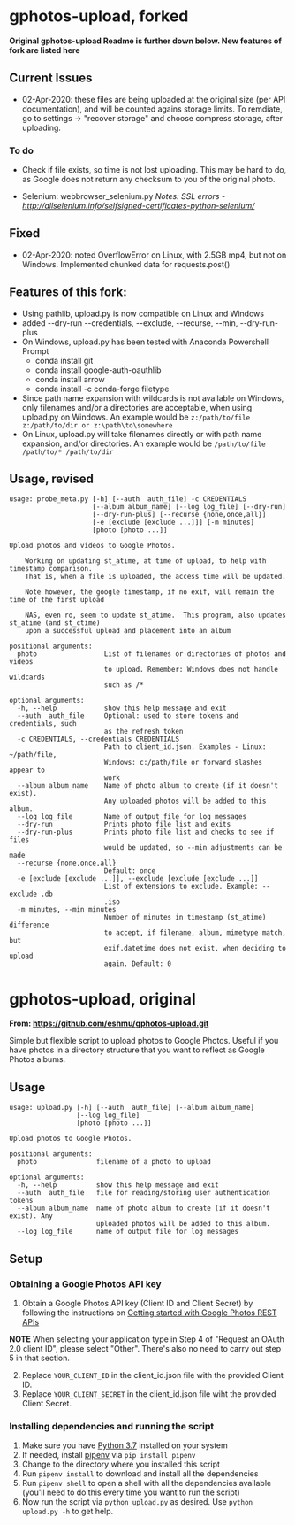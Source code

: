 # gphotos-upload, forked
__Original gphotos-upload Readme is further down below. New features of fork are listed here__

## Current Issues
* 02-Apr-2020: these files are being uploaded at the original size (per API documentation), and
will be counted agains storage limits.  To remdiate, go to settings -> "recover storage" and choose compress storage, after uploading.

### To do

* Check if file exists, so time is not lost uploading. This may be hard to do,
as Google does not return any checksum to you of the original photo.

* Selenium: webbrowser_selenium.py *Notes: SSL errors - http://allselenium.info/selfsigned-certificates-python-selenium/*

## Fixed
* 02-Apr-2020: noted OverflowError on Linux, with 2.5GB mp4, but not on Windows.
Implemented chunked data for requests.post()

## Features of this fork:
* Using pathlib, upload.py is now compatible on Linux and Windows
* added --dry-run --credentials, --exclude, --recurse, --min, --dry-run-plus
* On Windows, upload.py has been tested with Anaconda Powershell Prompt
    * conda install git
    * conda install google-auth-oauthlib
    * conda install arrow
    * conda install -c conda-forge filetype
* Since path name expansion with wildcards is not available on Windows,
only filenames and/or a directories are acceptable, when using upload.py
on Windows.  An example would be `z:/path/to/file z:/path/to/dir or z:\path\to\somewhere`
* On Linux, upload.py will take filenames directly or with path name expansion, and/or directories.
An example would be `/path/to/file /path/to/* /path/to/dir`

## Usage, revised

```
usage: probe_meta.py [-h] [--auth  auth_file] -c CREDENTIALS
                     [--album album_name] [--log log_file] [--dry-run]
                     [--dry-run-plus] [--recurse {none,once,all}]
                     [-e [exclude [exclude ...]]] [-m minutes]
                     [photo [photo ...]]

Upload photos and videos to Google Photos.

    Working on updating st_atime, at time of upload, to help with timestamp comparison.
    That is, when a file is uploaded, the access time will be updated.

    Note however, the google timestamp, if no exif, will remain the time of the first upload

    NAS, even ro, seem to update st_atime.  This program, also updates st_atime (and st_ctime)
    upon a successful upload and placement into an album

positional arguments:
  photo                 List of filenames or directories of photos and videos
                        to upload. Remember: Windows does not handle wildcards
                        such as /*

optional arguments:
  -h, --help            show this help message and exit
  --auth  auth_file     Optional: used to store tokens and credentials, such
                        as the refresh token
  -c CREDENTIALS, --credentials CREDENTIALS
                        Path to client_id.json. Examples - Linux: ~/path/file,
                        Windows: c:/path/file or forward slashes appear to
                        work
  --album album_name    Name of photo album to create (if it doesn't exist).
                        Any uploaded photos will be added to this album.
  --log log_file        Name of output file for log messages
  --dry-run             Prints photo file list and exits
  --dry-run-plus        Prints photo file list and checks to see if files
                        would be updated, so --min adjustments can be made
  --recurse {none,once,all}
                        Default: once
  -e [exclude [exclude ...]], --exclude [exclude [exclude ...]]
                        List of extensions to exclude. Example: --exclude .db
                        .iso
  -m minutes, --min minutes
                        Number of minutes in timestamp (st_atime) difference
                        to accept, if filename, album, mimetype match, but
                        exif.datetime does not exist, when deciding to upload
                        again. Default: 0
```

# gphotos-upload, original
__From: https://github.com/eshmu/gphotos-upload.git__

Simple but flexible script to upload photos to Google Photos. Useful if you have photos in a directory structure that you want to reflect as Google Photos albums.

## Usage 

```
usage: upload.py [-h] [--auth  auth_file] [--album album_name]
                 [--log log_file]
                 [photo [photo ...]]

Upload photos to Google Photos.

positional arguments:
  photo               filename of a photo to upload

optional arguments:
  -h, --help          show this help message and exit
  --auth  auth_file   file for reading/storing user authentication tokens
  --album album_name  name of photo album to create (if it doesn't exist). Any
                      uploaded photos will be added to this album.
  --log log_file      name of output file for log messages
```


## Setup

### Obtaining a Google Photos API key

1. Obtain a Google Photos API key (Client ID and Client Secret) by following the instructions on [Getting started with Google Photos REST APIs](https://developers.google.com/photos/library/guides/get-started)

**NOTE** When selecting your application type in Step 4 of "Request an OAuth 2.0 client ID", please select "Other". There's also no need to carry out step 5 in that section.

2. Replace `YOUR_CLIENT_ID` in the client_id.json file with the provided Client ID. 
3. Replace `YOUR_CLIENT_SECRET` in the client_id.json file wiht the provided Client Secret.

### Installing dependencies and running the script

1. Make sure you have [Python 3.7](https://www.python.org/downloads/) installed on your system
2. If needed, install [pipenv](https://pypi.org/project/pipenv/) via `pip install pipenv`
3. Change to the directory where you installed this script
4. Run `pipenv install` to download and install all the dependencies
5. Run `pipenv shell` to open a shell with all the dependencies available (you'll need to do this every time you want to run the script)
6. Now run the script via `python upload.py` as desired. Use `python upload.py -h` to get help.

 
